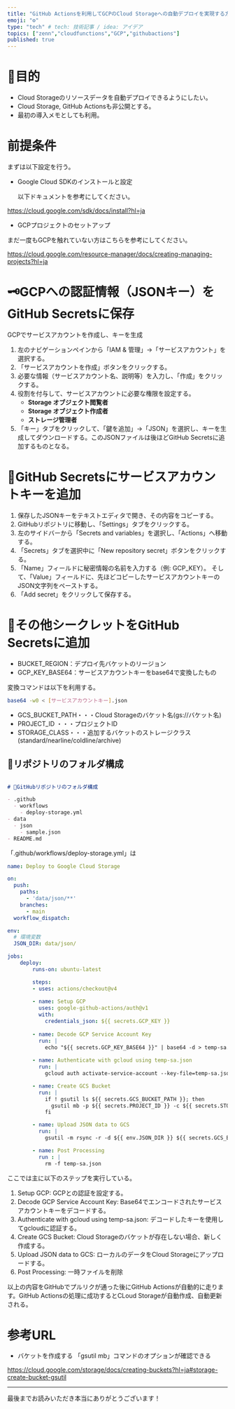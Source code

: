 ```yaml
---
title: "GitHub Actionsを利用してGCPのCloud Storageへの自動デプロイを実現する方法"
emoji: "⚙️"
type: "tech" # tech: 技術記事 / idea: アイデア
topics: ["zenn","cloudfunctions","GCP","githubactions"]
published: true
---
```


# 🎯目的

- Cloud Storageのリソースデータを自動デプロイできるようにしたい。
- Cloud Storage, GitHub Actionsも非公開とする。
- 最初の導入メモとしても利用。

# 前提条件

まずは以下設定を行う。

- Google Cloud SDKのインストールと設定

  以下ドキュメントを参考にしてください。

https://cloud.google.com/sdk/docs/install?hl=ja

- GCPプロジェクトのセットアップ

まだ一度もGCPを触れていない方はこちらを参考にしてください。

https://cloud.google.com/resource-manager/docs/creating-managing-projects?hl=ja

# 🗝️GCPへの認証情報（JSONキー）をGitHub Secretsに保存

GCPでサービスアカウントを作成し、キーを生成

1. 左のナビゲーションペインから「IAM & 管理」→「サービスアカウント」を選択する。
2. 「サービスアカウントを作成」ボタンをクリックする。
3. 必要な情報（サービスアカウント名、説明等）を入力し、「作成」をクリックする。
4. 役割を付与して、サービスアカウントに必要な権限を設定する。
   - **Storage オブジェクト閲覧者**
   - **Storage オブジェクト作成者**
   - **ストレージ管理者**
5. 「キー」タブをクリックして、「鍵を追加」→「JSON」を選択し、キーを生成してダウンロードする。このJSONファイルは後ほどGitHub Secretsに追加するものとなる。

# 🔑GitHub Secretsにサービスアカウントキーを追加

1. 保存したJSONキーをテキストエディタで開き、その内容をコピーする。
2. GitHubリポジトリに移動し、「Settings」タブをクリックする。
3. 左のサイドバーから「Secrets and variables」を選択し、「Actions」へ移動する。
4. 「Secrets」タブを選択中に「New repository secret」ボタンをクリックする。
5. 「Name」フィールドに秘密情報の名前を入力する（例: GCP_KEY）。
   そして、「Value」フィールドに、先ほどコピーしたサービスアカウントキーのJSON文字列をペーストする。
6. 「Add secret」をクリックして保存する。

# 🔑その他シークレットをGitHub Secretsに追加

- BUCKET_REGION：デプロイ先バケットのリージョン
- GCP_KEY_BASE64：サービスアカウントキーをbase64で変換したもの

変換コマンドは以下を利用する。
```bash
base64 -w0 < [サービスアカウントキー].json
```

- GCS_BUCKET_PATH・・・Cloud Storageのバケット名(gs://バケット名)
- PROJECT_ID ・・・プロジェクトID
- STORAGE_CLASS・・・追加するバケットのストレージクラス(standard/nearline/coldline/archive)

## 📂リポジトリのフォルダ構成

```markdown

# 📂GitHubリポジトリのフォルダ構成

- .github
  - workflows
    - deploy-storage.yml
- data
  - json
    - sample.json
- README.md
```

「.github/workflows/deploy-storage.yml」は

```yml
name: Deploy to Google Cloud Storage

on:
  push:
    paths:
      - 'data/json/**'
    branches:
      - main
  workflow_dispatch:

env:
  # 環境変数
  JSON_DIR: data/json/

jobs:
    deploy:
        runs-on: ubuntu-latest

        steps:
        - uses: actions/checkout@v4
    
        - name: Setup GCP
          uses: google-github-actions/auth@v1
          with:
            credentials_json: ${{ secrets.GCP_KEY }}
        
        - name: Decode GCP Service Account Key
          run: |
            echo "${{ secrets.GCP_KEY_BASE64 }}" | base64 -d > temp-sa.json
        
        - name: Authenticate with gcloud using temp-sa.json
          run: |
            gcloud auth activate-service-account --key-file=temp-sa.json

        - name: Create GCS Bucket
          run: |
            if ! gsutil ls ${{ secrets.GCS_BUCKET_PATH }}; then
              gsutil mb -p ${{ secrets.PROJECT_ID }} -c ${{ secrets.STORAGE_CLASS }} -l ${{ secrets.BUCKET_REGION }} -b off ${{ secrets.GCS_BUCKET_PATH }}
            fi

        - name: Upload JSON data to GCS
          run: |
            gsutil -m rsync -r -d ${{ env.JSON_DIR }} ${{ secrets.GCS_BUCKET_PATH }}/${{ env.JSON_DIR }}

        - name: Post Processing
          run : |
            rm -f temp-sa.json
```

ここでは主に以下のステップを実行している。

1. Setup GCP: GCPとの認証を設定する。
2. Decode GCP Service Account Key: Base64でエンコードされたサービスアカウントキーをデコードする。
3. Authenticate with gcloud using temp-sa.json: デコードしたキーを使用してgcloudに認証する。
4. Create GCS Bucket: Cloud Storageのバケットが存在しない場合、新しく作成する。
5. Upload JSON data to GCS: ローカルのデータをCloud Storageにアップロードする。
6. Post Processing: 一時ファイルを削除

以上の内容をGitHubでプルリクが通った後にGitHub Actionsが自動的に走ります。GitHub Actionsの処理に成功するとCLoud Storageが自動作成、自動更新される。

# 参考URL

- バケットを作成する
「gsutil mb」コマンドのオプションが確認できる

https://cloud.google.com/storage/docs/creating-buckets?hl=ja#storage-create-bucket-gsutil

---

最後までお読みいただき本当にありがとうございます！
